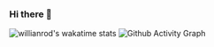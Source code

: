 ### Hi there 👋

<!--
**kebciSofiane/kebciSofiane** is a ✨ _special_ ✨ repository because its `README.md` (this file) appears on your GitHub profile.

Here are some ideas to get you started:

- 🔭 I’m currently working on ...
- 🌱 I’m currently learning ...
- 👯 I’m looking to collaborate on ...
- 🤔 I’m looking for help with ...
- 💬 Ask me about ...
- 📫 How to reach me: ...
- 😄 Pronouns: ...
- ⚡ Fun fact: ...
-->
![willianrod's wakatime stats](https://github-readme-stats.vercel.app/api/wakatime?username=kebciSofiane&show_icons=true&theme=theme_name)
![Github Activity Graph](https://activity-graph.herokuapp.com/graph?username=kebciSofiane&theme=xcode)
